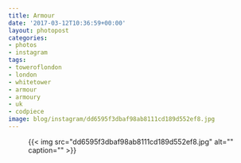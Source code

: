 ```yaml
---
title: Armour
date: '2017-03-12T10:36:59+00:00'
layout: photopost
categories:
- photos
- instagram
tags:
- toweroflondon
- london
- whitetower
- armour
- armoury
- uk
- codpiece
image: blog/instagram/dd6595f3dbaf98ab8111cd189d552ef8.jpg
---
```


<figure class="photo photo--square">
  {{< img src="dd6595f3dbaf98ab8111cd189d552ef8.jpg" alt="" caption="" >}}

</figure>



